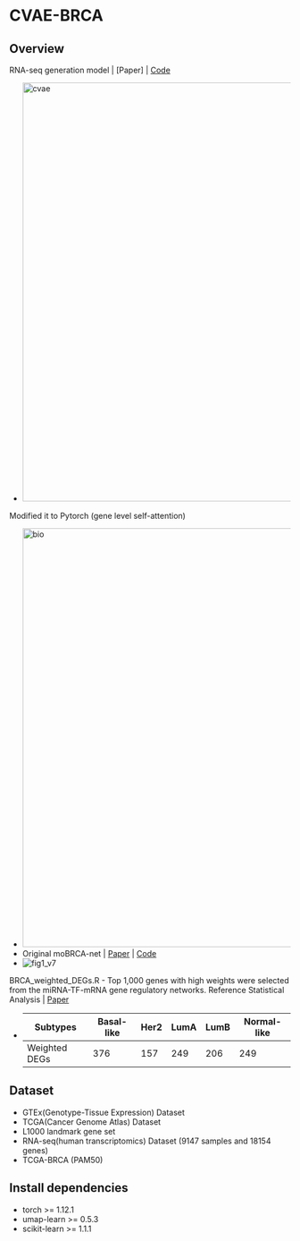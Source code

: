# CVAE-BRCA

Overview
----------
RNA-seq generation model | [Paper] | [Code](https://github.com/HyunSBong/CVAE-RNA-seq)
- <img width="749" alt="cvae" src="https://github.com/HyunSBong/CVAE-BRCA/assets/69189272/82f10eb6-8cd4-4d3e-acb5-763c43996529">


Modified it to Pytorch (gene level self-attention)
- <img width="749" alt="bio" src="https://github.com/HyunSBong/CVAE-BRCA/assets/69189272/d2ef2ea4-7f16-4e2b-9b50-4d5fb6c8d8ed">
- Original moBRCA-net | [Paper](https://bmcbioinformatics.biomedcentral.com/articles/10.1186/s12859-023-05273-5) | [Code](https://github.com/cbi-bioinfo/moBRCA-net)
- ![fig1_v7](https://github.com/HyunSBong/CVAE-BRCA/assets/69189272/ea63e488-9f97-4384-a7b0-1bb3e75aa6c1)


BRCA_weighted_DEGs.R - Top 1,000 genes with high weights were selected from the miRNA-TF-mRNA gene regulatory networks.
Reference Statistical Analysis | [Paper](https://www.ncbi.nlm.nih.gov/pmc/articles/PMC7644310/)
- |Subtypes|Basal-like|Her2|LumA|LumB|Normal-like|
  |---|---|---|---|---|---|
  |Weighted DEGs|376|157|249|206|249|

Dataset
----------
- GTEx(Genotype-Tissue Expression) Dataset
- TCGA(Cancer Genome Atlas) Dataset
- L1000 landmark gene set
- RNA-seq(human transcriptomics) Dataset (9147 samples and 18154 genes)
- TCGA-BRCA (PAM50)

Install dependencies
----------
- torch >= 1.12.1
- umap-learn >= 0.5.3
- scikit-learn >= 1.1.1
